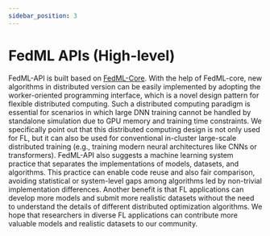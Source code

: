 ```yaml
---
sidebar_position: 3
---
```


# FedML APIs (High-level) 

FedML-API is built based on [FedML-Core](api-core.md).
With the help of FedML-core, new algorithms in distributed version can be easily implemented by adopting the worker-oriented programming interface, 
which is a novel design pattern for flexible distributed computing.
Such a distributed computing paradigm is essential for scenarios in which large DNN training cannot be handled by standalone simulation due to GPU memory and training time constraints.
We specifically point out that this distributed computing design is not only used for FL, but it can also be used for conventional in-cluster large-scale distributed training (e.g., training modern neural architectures like CNNs or transformers).
FedML-API also suggests a machine learning system practice that separates the implementations of models, datasets, and algorithms.
This practice can enable code reuse and also fair comparison, avoiding statistical or system-level gaps among algorithms led by non-trivial implementation differences.
Another benefit is that FL applications can develop more models and submit more realistic datasets without the need to understand the details of different distributed optimization algorithms.
We hope that researchers in diverse FL applications can contribute more valuable models and realistic datasets to our community.